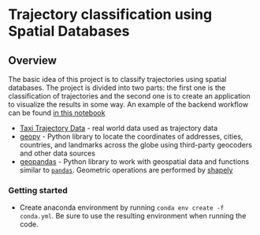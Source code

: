 # Trajectory classification using Spatial Databases

## Overview

The basic idea of this project is to classify trajectories using spatial databases. The project is divided into two parts: the first one is the classification of trajectories and the second one is to create an application to visualize the results in some way. An example of the backend workflow can be found [in this notebook](./Workflow_Demo.ipynb)

- [Taxi Trajectory Data](https://www.kaggle.com/datasets/crailtap/taxi-trajectory/data) - real world data used as trajectory data
- [geopy](https://geopy.readthedocs.io/en/latest/#) - Python library to locate the coordinates of addresses, cities, countries, and landmarks across the globe using third-party geocoders and other data sources
- [geopandas](https://geopandas.org/en/stable/index.html) - Python library to work with geospatial data and functions similar to [`pandas`](https://pandas.pydata.org/). Geometric operations are performed by [shapely](https://shapely.readthedocs.io/en/stable/manual.html)

### Getting started

- Create anaconda environment by running `conda env create -f conda.yml`. Be sure to use the resulting environment when running the code.
